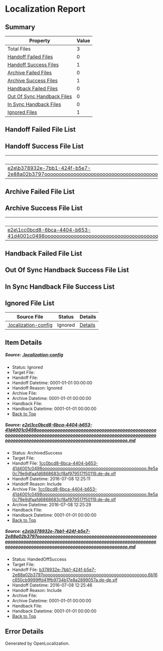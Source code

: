 # <a name='report-top'></a> Localization Report

## Summary
 Property | Value 
 -------- | ----- 
 Total Files | 3
[ Handoff Failed Files ](#handoff-failed-list)| 0
[ Handoff Success Files ](#handoff-success-list)| 1
[ Archive Failed Files ](#archive-failed-list)| 0
[ Archive Success Files ](#archive-success-list)| 1
[ Handback Failed Files ](#handback-failed-list)| 0
[ Out Of Sync Handback Files ](#outofsync-handback-success-list)| 0
[ In Sync Handback Files ](#insync-handback-success-list)| 0
[ Ignored Files ](#ignored-list)| 1

## <a name='handoff-failed-list'></a> Handoff Failed File List

## <a name='handoff-success-list'></a> Handoff Success File List
 Source File | Status | Details 
 ----------- | ------ | ------- 
 [e2e\b378932e-7bb1-424f-b5e7-2e88a02b3797ooooooooooooooooooooooooooooooooooooooooooooooooooooooooooooooooooooooooooooooooooooooooooooooooooooooooooooooooooooooooooooooooooooooooooooooooooooooo.md](https://github.com/OpenLocalizationTestOrg/oltest/blob/45069da508a32e23c8feef6b04f3c56b016ec1e9/e2e/b378932e-7bb1-424f-b5e7-2e88a02b3797ooooooooooooooooooooooooooooooooooooooooooooooooooooooooooooooooooooooooooooooooooooooooooooooooooooooooooooooooooooooooooooooooooooooooooooooooooooooo.md) | HandedOffSuccess | [Details](#f943814986e7d33afaf7b81fa296a2d07da387b02)

## <a name='archive-failed-list'></a> Archive Failed File List

## <a name='archive-success-list'></a> Archive Success File List
 Source File | Status | Details 
 ----------- | ------ | ------- 
 [e2e\1cc0bcd8-6bca-4404-b653-41d4001c0498ooooooooooooooooooooooooooooooooooooooooooooooooooooooooooooooooooooooooooooooooooooooooooooooooooooooooooooooooooooooooooooooooooooooooooooooooooooooo.md](https://github.com/OpenLocalizationTestOrg/oltest/blob/c13fa89c17552a2ddc9204e22a6acf7f694f6126/e2e/1cc0bcd8-6bca-4404-b653-41d4001c0498ooooooooooooooooooooooooooooooooooooooooooooooooooooooooooooooooooooooooooooooooooooooooooooooooooooooooooooooooooooooooooooooooooooooooooooooooooooooo.md) | ArchivedSuccess | [Details](#0addef6551a1d464eab2d5623b7455dbfca5314d1)

## <a name='handback-failed-list'></a> Handback Failed File List

## <a name='outofsync-handback-success-list'></a> Out Of Sync Handback Success File List

## <a name='insync-handback-success-list'></a> In Sync Handback File Success List

## <a name='ignored-list'></a> Ignored File List
 Source File | Status | Details 
 ----------- | ------ | ------- 
 [.localization-config](https://github.com/OpenLocalizationTestOrg/oltest/blob/45069da508a32e23c8feef6b04f3c56b016ec1e9/.localization-config) | Ignored | [Details](#3d4f252ac210baf56311d7e97dcc2db10974dbd20)

## Item Details
##### <a name='3d4f252ac210baf56311d7e97dcc2db10974dbd20'></a> Source: [.localization-config](https://github.com/OpenLocalizationTestOrg/oltest/blob/45069da508a32e23c8feef6b04f3c56b016ec1e9/.localization-config)
* Status: Ignored
* Target File: 
* Handoff File: 
* Handoff Datetime: 0001-01-01 00:00:00
* Handoff Reason: Ignored
* Archive File: 
* Archive Datetime: 0001-01-01 00:00:00
* Handback File: 
* Handback Datetime: 0001-01-01 00:00:00
* [Back to Top](#report-top)

##### <a name='0addef6551a1d464eab2d5623b7455dbfca5314d1'></a> Source: [e2e\1cc0bcd8-6bca-4404-b653-41d4001c0498ooooooooooooooooooooooooooooooooooooooooooooooooooooooooooooooooooooooooooooooooooooooooooooooooooooooooooooooooooooooooooooooooooooooooooooooooooooooo.md](https://github.com/OpenLocalizationTestOrg/oltest/blob/c13fa89c17552a2ddc9204e22a6acf7f694f6126/e2e/1cc0bcd8-6bca-4404-b653-41d4001c0498ooooooooooooooooooooooooooooooooooooooooooooooooooooooooooooooooooooooooooooooooooooooooooooooooooooooooooooooooooooooooooooooooooooooooooooooooooooooo.md)
* Status: ArchivedSuccess
* Target File: 
* Handoff File: [1cc0bcd8-6bca-4404-b653-41d4001c0498ooooooooooooooooooooooooooooooooooooooooo.9e5a0c79e9dfaafd6868683cf8af979517f50119.de-de.xlf](https://github.com/OpenLocalizationTestOrg/olhandoff-e2e/blob/89030bba7ae4145f69963e3d198a00cc0154577c/ol-handoff/OpenLocalizationTestOrg/oltest-dede-fly/ci/ht/1cc0bcd8-6bca-4404-b653-41d4001c0498ooooooooooooooooooooooooooooooooooooooooo.9e5a0c79e9dfaafd6868683cf8af979517f50119.de-de.xlf)
* Handoff Datetime: 2016-07-08 12:25:11
* Handoff Reason: Include
* Archive File: [1cc0bcd8-6bca-4404-b653-41d4001c0498ooooooooooooooooooooooooooooooooooooooooo.9e5a0c79e9dfaafd6868683cf8af979517f50119.de-de.xlf](https://github.com/OpenLocalizationTestOrg/olhandoff-e2e/blob/e40130bee14b597965c1ed1b8a117e348c13e695/ol-archive/OpenLocalizationTestOrg/oltest-dede-fly/ci/ht/1cc0bcd8-6bca-4404-b653-41d4001c0498ooooooooooooooooooooooooooooooooooooooooo.9e5a0c79e9dfaafd6868683cf8af979517f50119.de-de.xlf)
* Archive Datetime: 2016-07-08 12:25:29
* Handback File: 
* Handback Datetime: 0001-01-01 00:00:00
* [Back to Top](#report-top)

##### <a name='f943814986e7d33afaf7b81fa296a2d07da387b02'></a> Source: [e2e\b378932e-7bb1-424f-b5e7-2e88a02b3797ooooooooooooooooooooooooooooooooooooooooooooooooooooooooooooooooooooooooooooooooooooooooooooooooooooooooooooooooooooooooooooooooooooooooooooooooooooooo.md](https://github.com/OpenLocalizationTestOrg/oltest/blob/45069da508a32e23c8feef6b04f3c56b016ec1e9/e2e/b378932e-7bb1-424f-b5e7-2e88a02b3797ooooooooooooooooooooooooooooooooooooooooooooooooooooooooooooooooooooooooooooooooooooooooooooooooooooooooooooooooooooooooooooooooooooooooooooooooooooooo.md)
* Status: HandedOffSuccess
* Target File: 
* Handoff File: [b378932e-7bb1-424f-b5e7-2e88a02b3797ooooooooooooooooooooooooooooooooooooooooo.6b16c650cb9999ffd41ffb9734b17e8a2899057a.de-de.xlf](https://github.com/OpenLocalizationTestOrg/olhandoff-e2e/blob/0e553bb6880977e2d4bd8ccd76f7a638ee63d5f5/ol-handoff/OpenLocalizationTestOrg/oltest-dede-fly/ci/ht/b378932e-7bb1-424f-b5e7-2e88a02b3797ooooooooooooooooooooooooooooooooooooooooo.6b16c650cb9999ffd41ffb9734b17e8a2899057a.de-de.xlf)
* Handoff Datetime: 2016-07-08 12:25:46
* Handoff Reason: Include
* Archive File: 
* Archive Datetime: 0001-01-01 00:00:00
* Handback File: 
* Handback Datetime: 0001-01-01 00:00:00
* [Back to Top](#report-top)


## Error Details

Generated by OpenLocalization.
